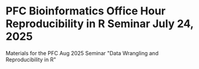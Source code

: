 # PFC Bioinformatics Office Hour Reproducibility in R Seminar July 24, 2025
Materials for the PFC Aug 2025 Seminar "Data Wrangling and Reproducibility in R"
